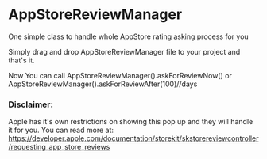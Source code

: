 # AppStoreReviewManager
One simple class to handle whole AppStore rating asking process for you

Simply drag and drop AppStoreReviewManager file to your project and that's  it.

Now You can call 
AppStoreReviewManager().askForReviewNow() 
or 
AppStoreReviewManager().askForReviewAfter(100)//days 

### Disclaimer:

Apple has it's own restrictions on showing this pop up and they will handle it for you.
You can read more at: 
https://developer.apple.com/documentation/storekit/skstorereviewcontroller/requesting_app_store_reviews
